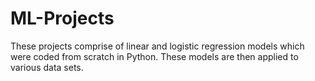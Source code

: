 # ML-Projects
These projects comprise of linear and logistic regression models which were coded from scratch in Python. These models are then applied to various data sets.
